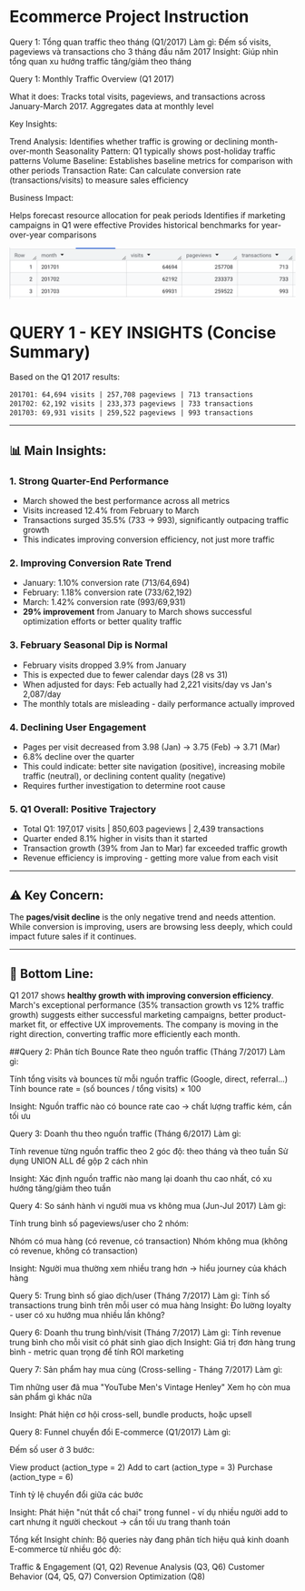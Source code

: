 # Ecommerce Project Instruction
Query 1: Tổng quan traffic theo tháng (Q1/2017)
Làm gì: Đếm số visits, pageviews và transactions cho 3 tháng đầu năm 2017
Insight: Giúp nhìn tổng quan xu hướng traffic tăng/giảm theo tháng

Query 1: Monthly Traffic Overview (Q1 2017)

What it does: Tracks total visits, pageviews, and transactions across January-March 2017. Aggregates data at monthly level

Key Insights:

Trend Analysis: Identifies whether traffic is growing or declining month-over-month
Seasonality Pattern: Q1 typically shows post-holiday traffic patterns
Volume Baseline: Establishes baseline metrics for comparison with other periods
Transaction Rate: Can calculate conversion rate (transactions/visits) to measure sales efficiency


Business Impact:

Helps forecast resource allocation for peak periods
Identifies if marketing campaigns in Q1 were effective
Provides historical benchmarks for year-over-year comparisons

![result](https://github.com/PThao2931/Explore-Ecommerce-Dataset/blob/main/query1.png)

# QUERY 1 - KEY INSIGHTS (Concise Summary)

Based on the Q1 2017 results:

```
201701: 64,694 visits | 257,708 pageviews | 713 transactions
201702: 62,192 visits | 233,373 pageviews | 733 transactions  
201703: 69,931 visits | 259,522 pageviews | 993 transactions
```

---

## **📊 Main Insights:**

### **1. Strong Quarter-End Performance**
- March showed the best performance across all metrics
- Visits increased 12.4% from February to March
- Transactions surged 35.5% (733 → 993), significantly outpacing traffic growth
- This indicates improving conversion efficiency, not just more traffic

### **2. Improving Conversion Rate Trend**
- January: 1.10% conversion rate (713/64,694)
- February: 1.18% conversion rate (733/62,192) 
- March: 1.42% conversion rate (993/69,931)
- **29% improvement** from January to March shows successful optimization efforts or better quality traffic

### **3. February Seasonal Dip is Normal**
- February visits dropped 3.9% from January
- This is expected due to fewer calendar days (28 vs 31)
- When adjusted for days: Feb actually had 2,221 visits/day vs Jan's 2,087/day
- The monthly totals are misleading - daily performance actually improved

### **4. Declining User Engagement**
- Pages per visit decreased from 3.98 (Jan) → 3.75 (Feb) → 3.71 (Mar)
- 6.8% decline over the quarter
- This could indicate: better site navigation (positive), increasing mobile traffic (neutral), or declining content quality (negative)
- Requires further investigation to determine root cause

### **5. Q1 Overall: Positive Trajectory**
- Total Q1: 197,017 visits | 850,603 pageviews | 2,439 transactions
- Quarter ended 8.1% higher in visits than it started
- Transaction growth (39% from Jan to Mar) far exceeded traffic growth
- Revenue efficiency is improving - getting more value from each visit

---

## **⚠️ Key Concern:**

The **pages/visit decline** is the only negative trend and needs attention. While conversion is improving, users are browsing less deeply, which could impact future sales if it continues.

---

## **🎯 Bottom Line:**

Q1 2017 shows **healthy growth with improving conversion efficiency**. March's exceptional performance (35% transaction growth vs 12% traffic growth) suggests either successful marketing campaigns, better product-market fit, or effective UX improvements. The company is moving in the right direction, converting traffic more efficiently each month.

##Query 2: Phân tích Bounce Rate theo nguồn traffic (Tháng 7/2017)
Làm gì:

Tính tổng visits và bounces từ mỗi nguồn traffic (Google, direct, referral...)
Tính bounce rate = (số bounces / tổng visits) × 100

Insight: Nguồn traffic nào có bounce rate cao → chất lượng traffic kém, cần tối ưu

Query 3: Doanh thu theo nguồn traffic (Tháng 6/2017)
Làm gì:

Tính revenue từng nguồn traffic theo 2 góc độ: theo tháng và theo tuần
Sử dụng UNION ALL để gộp 2 cách nhìn

Insight: Xác định nguồn traffic nào mang lại doanh thu cao nhất, có xu hướng tăng/giảm theo tuần

Query 4: So sánh hành vi người mua vs không mua (Jun-Jul 2017)
Làm gì:

Tính trung bình số pageviews/user cho 2 nhóm:

Nhóm có mua hàng (có revenue, có transaction)
Nhóm không mua (không có revenue, không có transaction)



Insight: Người mua thường xem nhiều trang hơn → hiểu journey của khách hàng

Query 5: Trung bình số giao dịch/user (Tháng 7/2017)
Làm gì: Tính số transactions trung bình trên mỗi user có mua hàng
Insight: Đo lường loyalty - user có xu hướng mua nhiều lần không?

Query 6: Doanh thu trung bình/visit (Tháng 7/2017)
Làm gì: Tính revenue trung bình cho mỗi visit có phát sinh giao dịch
Insight: Giá trị đơn hàng trung bình - metric quan trọng để tính ROI marketing

Query 7: Sản phẩm hay mua cùng (Cross-selling - Tháng 7/2017)
Làm gì:

Tìm những user đã mua "YouTube Men's Vintage Henley"
Xem họ còn mua sản phẩm gì khác nữa

Insight: Phát hiện cơ hội cross-sell, bundle products, hoặc upsell

Query 8: Funnel chuyển đổi E-commerce (Q1/2017)
Làm gì:

Đếm số user ở 3 bước:

View product (action_type = 2)
Add to cart (action_type = 3)
Purchase (action_type = 6)


Tính tỷ lệ chuyển đổi giữa các bước

Insight: Phát hiện "nút thắt cổ chai" trong funnel - ví dụ nhiều người add to cart nhưng ít người checkout → cần tối ưu trang thanh toán

Tổng kết Insight chính:
Bộ queries này đang phân tích hiệu quả kinh doanh E-commerce từ nhiều góc độ:

Traffic & Engagement (Q1, Q2)
Revenue Analysis (Q3, Q6)
Customer Behavior (Q4, Q5, Q7)
Conversion Optimization (Q8)
